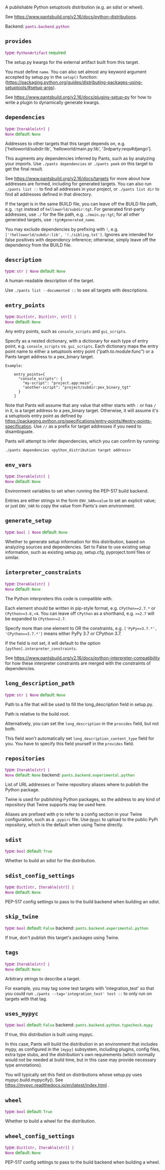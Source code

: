 A publishable Python setuptools distribution (e.g. an sdist or wheel).

See https://www.pantsbuild.org/v2.16/docs/python-distributions.

Backend: <span style="color: purple"><code>pants.backend.python</code></span>

## <code>provides</code>

<span style="color: purple">type: <code>PythonArtifact</code></span>
<span style="color: green">required</span>

The setup.py kwargs for the external artifact built from this target.

You must define `name`. You can also set almost any keyword argument accepted by setup.py in the `setup()` function: (https://packaging.python.org/guides/distributing-packages-using-setuptools/#setup-args).

See https://www.pantsbuild.org/v2.16/docs/plugins-setup-py for how to write a plugin to dynamically generate kwargs.

## <code>dependencies</code>

<span style="color: purple">type: <code>Iterable[str] | None</code></span>
<span style="color: green">default: <code>None</code></span>

Addresses to other targets that this target depends on, e.g. ['helloworld/subdir:lib', 'helloworld/main.py:lib', '3rdparty:reqs#django'].

This augments any dependencies inferred by Pants, such as by analyzing your imports. Use `./pants dependencies` or `./pants peek` on this target to get the final result.

See https://www.pantsbuild.org/v2.16/docs/targets for more about how addresses are formed, including for generated targets. You can also run `./pants list ::` to find all addresses in your project, or `./pants list dir` to find all addresses defined in that directory.

If the target is in the same BUILD file, you can leave off the BUILD file path, e.g. `:tgt` instead of `helloworld/subdir:tgt`. For generated first-party addresses, use `./` for the file path, e.g. `./main.py:tgt`; for all other generated targets, use `:tgt#generated_name`.

You may exclude dependencies by prefixing with `!`, e.g. `['!helloworld/subdir:lib', '!./sibling.txt']`. Ignores are intended for false positives with dependency inference; otherwise, simply leave off the dependency from the BUILD file.

## <code>description</code>

<span style="color: purple">type: <code>str | None</code></span>
<span style="color: green">default: <code>None</code></span>

A human-readable description of the target.

Use `./pants list --documented ::` to see all targets with descriptions.

## <code>entry_points</code>

<span style="color: purple">type: <code>Dict[str, Dict[str, str]] | None</code></span>
<span style="color: green">default: <code>None</code></span>

Any entry points, such as `console_scripts` and `gui_scripts`.

Specify as a nested dictionary, with a dictionary for each type of entry point, e.g. `console_scripts` vs. `gui_scripts`. Each dictionary maps the entry point name to either a setuptools entry point ("path.to.module:func") or a Pants target address to a pex_binary target.

    Example:

        entry_points={
          "console_scripts": {
            "my-script": "project.app:main",
            "another-script": "project/subdir:pex_binary_tgt"
          }
        }

Note that Pants will assume that any value that either starts with `:` or has `/` in it, is a target address to a pex_binary target. Otherwise, it will assume it's a setuptools entry point as defined by https://packaging.python.org/specifications/entry-points/#entry-points-specification. Use `//` as a prefix for target addresses if you need to disambiguate.

Pants will attempt to infer dependencies, which you can confirm by running:

    ./pants dependencies <python_distribution target address>

## <code>env_vars</code>

<span style="color: purple">type: <code>Iterable[str] | None</code></span>
<span style="color: green">default: <code>None</code></span>

Environment variables to set when running the PEP-517 build backend.

Entries are either strings in the form `ENV_VAR=value` to set an explicit value; or just `ENV_VAR` to copy the value from Pants's own environment.

## <code>generate_setup</code>

<span style="color: purple">type: <code>bool | None</code></span>
<span style="color: green">default: <code>None</code></span>

Whether to generate setup information for this distribution, based on analyzing sources and dependencies. Set to False to use existing setup information, such as existing setup.py, setup.cfg, pyproject.toml files or similar.

## <code>interpreter_constraints</code>

<span style="color: purple">type: <code>Iterable[str] | None</code></span>
<span style="color: green">default: <code>None</code></span>

The Python interpreters this code is compatible with.

Each element should be written in pip-style format, e.g. `CPython==2.7.*` or `CPython>=3.6,<4`. You can leave off `CPython` as a shorthand, e.g. `>=2.7` will be expanded to `CPython>=2.7`.

Specify more than one element to OR the constraints, e.g. `['PyPy==3.7.*', 'CPython==3.7.*']` means either PyPy 3.7 _or_ CPython 3.7.

If the field is not set, it will default to the option `[python].interpreter_constraints`.

See https://www.pantsbuild.org/v2.16/docs/python-interpreter-compatibility for how these interpreter constraints are merged with the constraints of dependencies.

## <code>long_description_path</code>

<span style="color: purple">type: <code>str | None</code></span>
<span style="color: green">default: <code>None</code></span>

Path to a file that will be used to fill the long_description field in setup.py.

Path is relative to the build root.

Alternatively, you can set the `long_description` in the `provides` field, but not both.

This field won't automatically set `long_description_content_type` field for you. You have to specify this field yourself in the `provides` field.

## <code>repositories</code>

<span style="color: purple">type: <code>Iterable[str] | None</code></span>
<span style="color: green">default: <code>None</code></span>
backend: <span style="color: green"><code>pants.backend.experimental.python</code></span>

List of URL addresses or Twine repository aliases where to publish the Python package.

Twine is used for publishing Python packages, so the address to any kind of repository that Twine supports may be used here.

Aliases are prefixed with `@` to refer to a config section in your Twine configuration, such as a `.pypirc` file. Use `@pypi` to upload to the public PyPi repository, which is the default when using Twine directly.

## <code>sdist</code>

<span style="color: purple">type: <code>bool</code></span>
<span style="color: green">default: <code>True</code></span>

Whether to build an sdist for the distribution.

## <code>sdist_config_settings</code>

<span style="color: purple">type: <code>Dict[str, Iterable[str]] | None</code></span>
<span style="color: green">default: <code>None</code></span>

PEP-517 config settings to pass to the build backend when building an sdist.

## <code>skip_twine</code>

<span style="color: purple">type: <code>bool</code></span>
<span style="color: green">default: <code>False</code></span>
backend: <span style="color: green"><code>pants.backend.experimental.python</code></span>

If true, don't publish this target's packages using Twine.

## <code>tags</code>

<span style="color: purple">type: <code>Iterable[str] | None</code></span>
<span style="color: green">default: <code>None</code></span>

Arbitrary strings to describe a target.

For example, you may tag some test targets with 'integration_test' so that you could run `./pants --tag='integration_test' test ::` to only run on targets with that tag.

## <code>uses_mypyc</code>

<span style="color: purple">type: <code>bool</code></span>
<span style="color: green">default: <code>False</code></span>
backend: <span style="color: green"><code>pants.backend.python.typecheck.mypy</code></span>

If true, this distribution is built using mypyc.

In this case, Pants will build the distribution in an environment that includes mypy, as configured in the `[mypy]` subsystem, including plugins, config files, extra type stubs, and the distribution's own requirements (which normally would not be needed at build time, but in this case may provide necessary type annotations).

You will typically set this field on distributions whose setup.py uses mypyc.build.mypycify(). See https://mypyc.readthedocs.io/en/latest/index.html .

## <code>wheel</code>

<span style="color: purple">type: <code>bool</code></span>
<span style="color: green">default: <code>True</code></span>

Whether to build a wheel for the distribution.

## <code>wheel_config_settings</code>

<span style="color: purple">type: <code>Dict[str, Iterable[str]] | None</code></span>
<span style="color: green">default: <code>None</code></span>

PEP-517 config settings to pass to the build backend when building a wheel.

